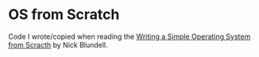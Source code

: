 # OS from Scratch

Code I wrote/copied when reading the [Writing a Simple Operating System from Scracth](https://www.cs.bham.ac.uk/~exr/lectures/opsys/10_11/lectures/os-dev.pdf) by Nick Blundell.
